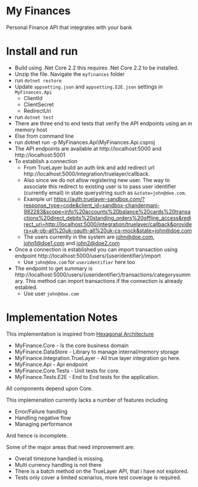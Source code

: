 # My Finances
Personal Finance API that integrates with your bank

# Install and run
- Build using .Net Core 2.2 this requires .Net Core 2.2 to be installed.
- Unzip the file. Navigate the `myfinances` folder
- run `dotnet restore`
- Update `appsetting.json` and `appsetting.E2E.json` settings in `MyFinances.Api`
  - ClientId
  - ClientSecret
  - RedirectUri
- run `dotnet test`
- There are three end to end tests that verify the API endpoints using an in memory host
- Else from command line
- run dotnet run -p MyFinances.Api\MyFinances.Api.csproj
- The API endpoints are available at http://localhost:5000 and http://localhost:5001
- To establish a connection
  - From TrueLayer build an auth link and add redirect url http://localhost:5000/integration/truelayer/callback.
  - Also since we do not allow registering new user. The way to associate this redirect to existing user is to pass user identifier (currently email) in state querystring such as `&state=john@doe.com`.
  - Example url https://auth.truelayer-sandbox.com/?response_type=code&client_id=sandbox-chandermani-982283&scope=info%20accounts%20balance%20cards%20transactions%20direct_debits%20standing_orders%20offline_access&redirect_uri=http://localhost:5000/integration/truelayer/callback&providers=uk-ob-all%20uk-oauth-all%20uk-cs-mock&state=john@doe.com
  - The users currently in the system are john@doe.com, john1@doe1.com and john2@doe2.com
- Once a connection is established you can import transaction using endpoint http://localhost:5000/users/{useridentifier}/import
  - Use `john@doe.com` for `useridentifier` here too
- The endpoint to get summary is http://localhost:5000/users/{useridentifier}/transactions/categorysummary. This method can import transactions if the connection is already establed. 
  - Use user `john@doe.com`

# Implementation Notes
This implementation is inspired from [Hexagonal Architecture](https://en.wikipedia.org/wiki/Hexagonal_architecture_(software))
- MyFinance.Core - Is the core business domain
- MyFinance.DataStore - Library to manage internal/memory storage
- MyFinance.Integration.TrueLayer - All true layer integration go here.
- MyFinance.Api - Api endpoint
- MyFinance.Core.Tests - Unit tests for core.
- MyFinance.Tests.E2E - End to End tests for the application.

All components depend upon Core.

This implemenation currently lacks a number of features including
- Error/Failure handling
- Handling negative flow
- Managing performance

And hence is incomplete. 

Some of the major areas that need improvement are:
- Overall timezone handled is missing.
- Multi currency handling is not there
- There is a batch method on the TrueLayer API, that i have not explored.
- Tests only cover a limited scenarios, more test coverage is required.
